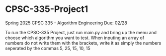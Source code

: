 # CPSC-335-Project1
Spring 2025 CPSC 335 - Algorithm Engineering Due: 02/28

To run the CPSC-335 Project, just run main.py and bring up the menu and choose which algorithm you want to test.
When inputing an array of numbers do not write them with the brackets, write it as simply the numbers seperated by the commas 5, 25, 15, 10, 15